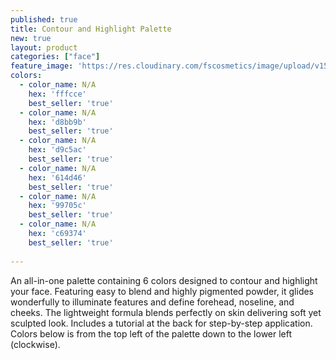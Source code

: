 ```yaml
---
published: true
title: Contour and Highlight Palette
new: true
layout: product
categories: ["face"]
feature_image: 'https://res.cloudinary.com/fscosmetics/image/upload/v1547717398/fs-contour.jpg'
colors:
  - color_name: N/A
    hex: 'fffcce'
    best_seller: 'true'
  - color_name: N/A
    hex: 'd8bb9b'
    best_seller: 'true'
  - color_name: N/A
    hex: 'd9c5ac'
    best_seller: 'true'
  - color_name: N/A
    hex: '614d46'
    best_seller: 'true'
  - color_name: N/A
    hex: '99705c'
    best_seller: 'true'
  - color_name: N/A
    hex: 'c69374'
    best_seller: 'true'
  
---
```

An all-in-one palette containing 6 colors designed to contour and highlight your face. Featuring easy to blend and highly pigmented powder, it glides wonderfully to illuminate features and define forehead, noseline, and cheeks. The lightweight formula blends perfectly on skin delivering soft yet sculpted look. Includes a tutorial at the back for step-by-step application. Colors below is from the top left of the palette down to the lower left (clockwise).

